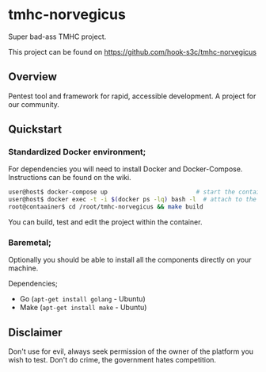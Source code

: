 # tmhc-norvegicus
Super bad-ass TMHC project.

This project can be found on https://github.com/hook-s3c/tmhc-norvegicus 

## Overview

Pentest tool and framework for rapid, accessible development. A project for our community.

## Quickstart

### Standardized Docker environment; 

For dependencies you will need to install Docker and Docker-Compose.
Instructions can be found on the wiki.

```bash
user@host$ docker-compose up                         # start the container
user@host$ docker exec -t -i $(docker ps -lq) bash -l  # attach to the container to get a bash prompt
root@contaainer$ cd /root/tmhc-norvegicus && make build
```

You can build, test and edit the project within the container.

### Baremetal;

Optionally you should be able to install all the components directly on your machine.

Dependencies;

- Go (`apt-get install golang` - Ubuntu)
- Make (`apt-get install make` - Ubuntu)


## Disclaimer

Don't use for evil, always seek permission of the owner of the platform you wish to test.
Don't do crime, the government hates competition.
